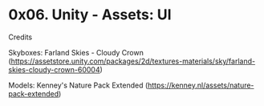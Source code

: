 # 0x06. Unity - Assets: UI

Credits

Skyboxes: 
Farland Skies - Cloudy Crown (https://assetstore.unity.com/packages/2d/textures-materials/sky/farland-skies-cloudy-crown-60004)

Models: Kenney's Nature Pack Extended (https://kenney.nl/assets/nature-pack-extended)